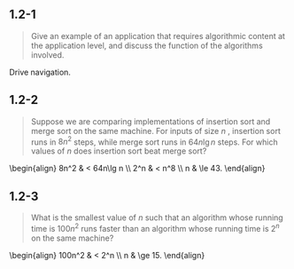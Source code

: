 ## 1.2-1

> Give an example of an application that requires algorithmic content at the application level, and discuss the function of the algorithms involved.

Drive navigation.

## 1.2-2

> Suppose we are comparing implementations of insertion sort and merge sort on the same machine. For inputs of size $n$ , insertion sort runs in $8n^2$ steps, while merge sort runs in $64n\lg n$ steps. For which values of $n$ does insertion sort beat merge sort?

\begin{align}
8n^2 & <   64n\lg n \\\\
 2^n & <   n^8 \\\\
   n & \le 43.
\end{align}

## 1.2-3

> What is the smallest value of $n$ such that an algorithm whose running time is $100n^2$ runs faster than an algorithm whose running time is $2^n$ on the same machine?

\begin{align}
100n^2 & <   2^n \\\\
     n & \ge 15.
\end{align}
